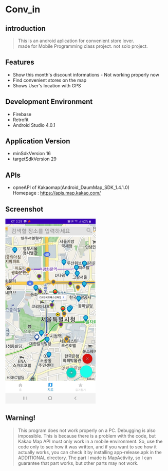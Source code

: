 # Conv_in

## introduction
> This is an android aplication for convenient store lover. <br />
> made for Mobile Programming class project. not solo project.

## Features
+ Show this month's discount informations - Not working properly now
+ Find convenient stores on the map
+ Shows User's location with GPS

## Development Environment
+ Firebase
+ Retrofit
+ Android Studio 4.0.1

## Application Version
+ minSdkVersion 16
+ targetSdkVersion 29

## APIs
+ opneAPI of Kakaomap(Android_DaumMap_SDK_1.4.1.0) <br />
Homepage : https://apis.map.kakao.com/

## Screenshot
<img src="/ADDITIONAL/Conv_in_Screenshot.jpg" width="281" height="576" title="Conv_in_Map" alt="Conv_in_Map Screenshot"></img>

## Warning!
> This program does not work properly on a PC. Debugging is also impossible. This is because there is a problem with the code, but Kakao Map API must only work in a mobile environment. So, use the code only to see how it was written, and if you want to see how it actually works, you can check it by installing app-release.apk in the ADDITIONAL directory. The part I made is MapActivity, so I can guarantee that part works, but other parts may not work.
